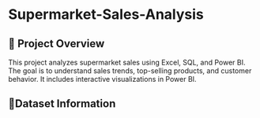 # Supermarket-Sales-Analysis
## 📖 Project Overview
This project analyzes supermarket sales using Excel, SQL, and Power BI. The goal is to understand sales trends, top-selling products, and customer behavior.
It includes interactive visualizations in Power BI.
## 📂Dataset Information


